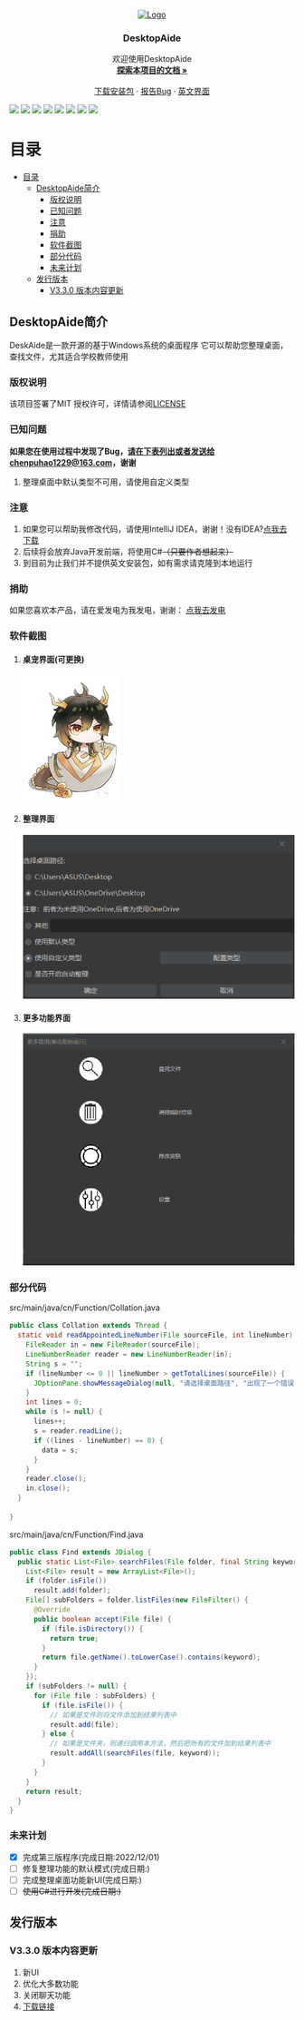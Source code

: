 

<br />

<p align="center">
  <a href="https://github.com/shaojintian/Best_README_template/">
    <img src="icon/DesktopAide.ico" alt="Logo" width="80" height="80">
  </a>

<h3 align="center">DesktopAide</h3>
  <p align="center">
   欢迎使用DesktopAide
    <br />
    <a href="README.md"><strong>探索本项目的文档 »</strong></a>
    <br />
    <br />
    <a href="https://github.com/chenpuhao/DesktopAide/releases/download/DesktopAide/DesktopAide-withjre-3.3-setup.exe">下载安装包</a>
    ·
    <a href="https://github.com/chenpuhao/DesktopAide/blob/main/README.md#%E5%B7%B2%E7%9F%A5%E9%97%AE%E9%A2%98">报告Bug</a>
    ·
    <a href="README-en.md">英文界面</a>
  </p>

![](https://img.shields.io/github/license/chenpuhao/DesktopAide)
![](https://img.shields.io/github/languages/count/chenpuhao/DesktopAide)
![](https://img.shields.io/github/languages/code-size/chenpuhao/desktopaide)
![](https://img.shields.io/github/downloads/chenpuhao/desktopaide/total)
![](https://img.shields.io/github/stars/chenpuhao/desktopaide)
![](https://img.shields.io/github/watchers/chenpuhao/desktopaide)
![](https://img.shields.io/github/last-commit/chenpuhao/desktopaide)
![](https://img.shields.io/github/release-date/chenpuhao/desktopaide)



目录
 ===
<!-- TOC -->
* [目录](#目录)
  * [DesktopAide简介](#desktopaide简介)
    * [版权说明](#版权说明)
    * [已知问题](#已知问题)
    * [注意](#注意)
    * [捐助](#捐助)
    * [软件截图](#软件截图)
    * [部分代码](#部分代码)
    * [未来计划](#未来计划)
  * [发行版本](#发行版本)
    * [V3.3.0 版本内容更新](#v330-版本内容更新)
<!-- TOC -->


## DesktopAide简介
DeskAide是一款开源的基于Windows系统的桌面程序
它可以帮助您整理桌面，查找文件，尤其适合学校教师使用

### 版权说明
该项目签署了MIT 授权许可，详情请参阅[LICENSE](LICENSE)
### 已知问题
**如果您在使用过程中发现了Bug，请在下表列出或者发送给chenpuhao1229@163.com，谢谢**
1. 整理桌面中默认类型不可用，请使用自定义类型
### 注意
1. 如果您可以帮助我修改代码，请使用IntelliJ IDEA，谢谢！没有IDEA?[点我去下载](https://www.jetbrains.com/zh-cn/idea/download/)
2. 后续将会放弃Java开发前端，将使用C#~~（只要作者想起来）~~
3. 到目前为止我们并不提供英文安装包，如有需求请克隆到本地运行

### 捐助
如果您喜欢本产品，请在爱发电为我发电，谢谢：
[点我去发电](https://afdian.net/a/desktopaide)


### 软件截图
1. #### 桌宠界面(可更换)
    ![](icon/Body.png)
2. #### 整理界面
    ![](icon/readme/collation.png)
3. #### 更多功能界面
    ![](icon/readme/more.png)
### 部分代码
src/main/java/cn/Function/Collation.java
```java
public class Collation extends Thread {
  static void readAppointedLineNumber(File sourceFile, int lineNumber) {
    FileReader in = new FileReader(sourceFile);
    LineNumberReader reader = new LineNumberReader(in);
    String s = "";
    if (lineNumber <= 0 || lineNumber > getTotalLines(sourceFile)) {
      JOptionPane.showMessageDialog(null, "请选择桌面路径", "出现了一个错误", JOptionPane.ERROR_MESSAGE);
    }
    int lines = 0;
    while (s != null) {
      lines++;
      s = reader.readLine();
      if ((lines - lineNumber) == 0) {
        data = s;
      }
    }
    reader.close();
    in.close();
  }

}
```
src/main/java/cn/Function/Find.java
```java
public class Find extends JDialog {
  public static List<File> searchFiles(File folder, final String keyword) {
    List<File> result = new ArrayList<File>();
    if (folder.isFile())
      result.add(folder);
    File[] subFolders = folder.listFiles(new FileFilter() {
      @Override
      public boolean accept(File file) {
        if (file.isDirectory()) {
          return true;
        }
        return file.getName().toLowerCase().contains(keyword);
      }
    });
    if (subFolders != null) {
      for (File file : subFolders) {
        if (file.isFile()) {
          // 如果是文件则将文件添加到结果列表中
          result.add(file);
        } else {
          // 如果是文件夹，则递归调用本方法，然后把所有的文件加到结果列表中
          result.addAll(searchFiles(file, keyword));
        }
      }
    }
    return result;
  }
}

```
### 未来计划
- [x] 完成第三版程序(完成日期:2022/12/01)
- [ ] 修复整理功能的默认模式(完成日期:)
- [ ] 完成整理桌面功能新UI(完成日期:) 
- [ ] ~~使用C#进行开发(完成日期:)~~

## 发行版本

### V3.3.0 版本内容更新
1. 新UI
2. 优化大多数功能
3. 关闭聊天功能
4. [下载链接](https://github.com/chenpuhao/DesktopAide/releases/download/DesktopAide/DesktopAide-withjre-3.3-setup.exe)

